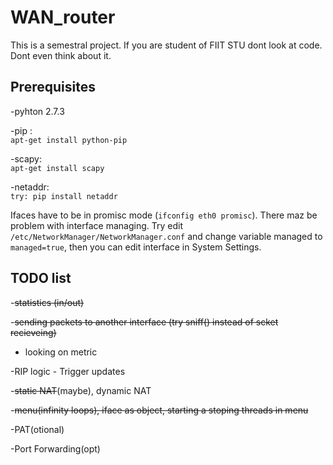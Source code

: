 # WAN_router
This is a semestral project. If you are student of FIIT STU dont look at code. Dont even think about it. 

Prerequisites
-------------
 -pyhton 2.7.3
 
 -pip :   
  `apt-get install python-pip`
 
 -scapy:  
  `apt-get install scapy`
 
 -netaddr:  
  `try: pip install netaddr`
 

Ifaces have to be in promisc mode (`ifconfig eth0 promisc`). There maz be problem with interface managing. Try edit `/etc/NetworkManager/NetworkManager.conf` and change variable managed to `managed=true`, then you can edit interface in System Settings.


TODO list
---------

   -~~statistics (in/out)~~
   
   -~~sending packets to another interface (try sniff() instead of scket recieveing)~~
   
   - looking on metric 
   
   -RIP logic
     - Trigger updates
   
   -~~static NAT~~(maybe), dynamic NAT
   
   -~~menu(infinity loops), iface as object, starting a stoping threads in menu~~
   
   -PAT(otional)
   
   -Port Forwarding(opt)

